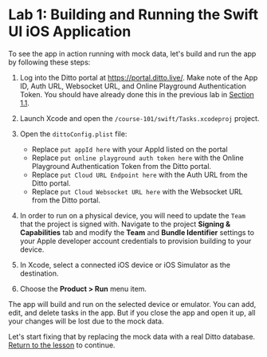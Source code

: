 # Lab 1: Building and Running the Swift UI iOS Application

To see the app in action running with mock data, let's build and run the app by following these steps:

1. Log into the Ditto portal at <https://portal.ditto.live/>.  Make note of the App ID, Auth URL, Websocket URL, and Online Playground Authentication Token.  You should have already done this in the previous lab in [Section 1.1](../1.1/README.md).

2. Launch Xcode and open the `/course-101/swift/Tasks.xcodeproj` project.

3. Open the `dittoConfig.plist` file:
	- Replace `put appId here` with your AppId listed on the portal
	- Replace `put online playground auth token here` with the Online Playground Authentication Token from the Ditto portal.
	- Replace `put Cloud URL Endpoint here` with the Auth URL from the Ditto portal.
	- Replace `put Cloud Websocket URL here` with the Websocket URL from the Ditto portal.
4. In order to run on a physical device, you will need to update the `Team` that the project is signed with.  Navigate to the project **Signing & Capabilities** tab and modify the **Team** and **Bundle Identifier** settings to your Apple developer account credentials to provision building to your device.

5. In Xcode, select a connected iOS device or iOS Simulator as the destination.

6. Choose the **Product > Run** menu item.

The app will build and run on the selected device or emulator.  You can add, edit, and delete tasks in the app.  But if you close the app and open it up, all your changes will be lost due to the mock data.  

Let's start fixing that by replacing the mock data with a real Ditto database.  [Return to the lesson](../1.2/README.md) to continue.